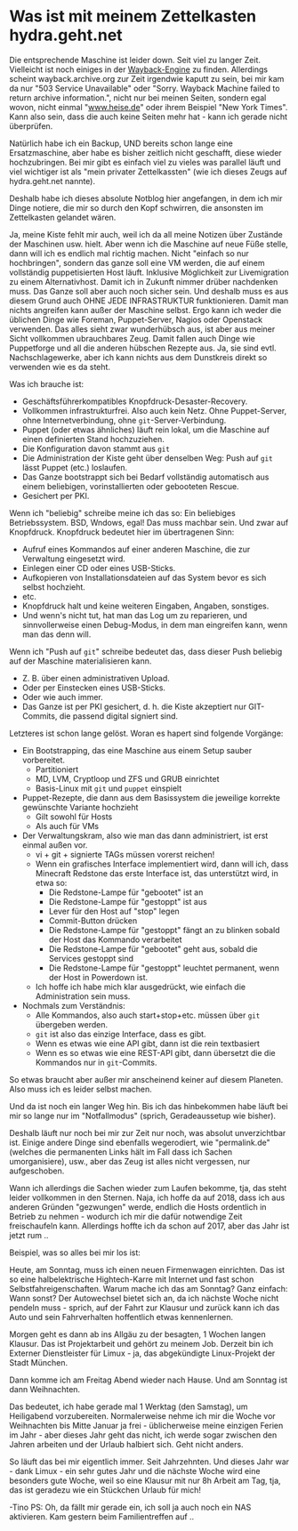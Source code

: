 # Was ist mit meinem Zettelkasten hydra.geht.net

Die entsprechende Maschine ist leider down.  Seit viel zu langer Zeit.
Vielleicht ist noch einiges in der [Wayback-Engine](https://wayback.archive.org/web/*/http://hydra.geht.net/) zu finden.
Allerdings scheint wayback.archive.org zur Zeit irgendwie kaputt zu sein,
bei mir kam da nur "503 Service Unavailable" oder "Sorry. Wayback Machine failed to return archive information.",
nicht nur bei meinen Seiten, sondern egal wovon, nicht einmal "www.heise.de" oder ihrem Beispiel "New York Times".
Kann also sein, dass die auch keine Seiten mehr hat - kann ich gerade nicht überprüfen.

Natürlich habe ich ein Backup, UND bereits schon lange eine Ersatzmaschine,
aber habe es bisher zeitlich nicht geschafft, diese wieder hochzubringen.
Bei mir gibt es einfach viel zu vieles was parallel läuft und viel wichtiger ist
als "mein privater Zettelkassten" (wie ich dieses Zeugs auf hydra.geht.net nannte).

Deshalb habe ich dieses absolute Notblog hier angefangen,
in dem ich mir Dinge notiere, die mir so durch den Kopf schwirren,
die ansonsten im Zettelkasten gelandet wären.

Ja, meine Kiste fehlt mir auch, weil ich da all meine Notizen über Zustände der Maschinen usw. hielt.
Aber wenn ich die Maschine auf neue Füße stelle, dann will ich es endlich mal richtig machen.
Nicht "einfach so nur hochbringen", sondern das ganze soll eine VM werden, die auf einem
vollständig puppetisierten Host läuft.  Inklusive Möglichkeit zur Livemigration zu einem Alternativhost.
Damit ich in Zukunft nimmer drüber nachdenken muss.  Das Ganze soll aber auch noch sicher sein.
Und deshalb muss es aus diesem Grund auch OHNE JEDE INFRASTRUKTUR funktionieren.
Damit man nichts angreifen kann außer der Maschine selbst.
Ergo kann ich weder die üblichen Dinge wie Foreman, Puppet-Server, Nagios oder Openstack verwenden.
Das alles sieht zwar wunderhübsch aus, ist aber aus meiner Sicht vollkommen ubrauchbares Zeug.
Damit fallen auch Dinge wie Puppetforge und all die anderen hübschen Rezepte aus.
Ja, sie sind evtl. Nachschlagewerke, aber ich kann nichts aus dem Dunstkreis direkt so verwenden wie es da steht.

Was ich brauche ist:

- Geschäftsführerkompatibles Knopfdruck-Desaster-Recovery.
- Vollkommen infrastrukturfrei.  Also auch kein Netz.  Ohne Puppet-Server, ohne Internetverbindung, ohne `git`-Server-Verbindung.
- Puppet (oder etwas ähnliches) läuft rein lokal, um die Maschine auf einen definierten Stand hochzuziehen.
- Die Konfiguration davon stammt aus `git`
- Die Administration der Kiste geht über denselben Weg:  Push auf `git` lässt Puppet (etc.) loslaufen.
- Das Ganze bootstrappt sich bei Bedarf vollständig automatisch aus einem beliebigen,
  vorinstallierten oder gebooteten Rescue.
- Gesichert per PKI.

Wenn ich "beliebig" schreibe meine ich das so:  Ein beliebiges Betriebssystem.
BSD, Wndows, egal!  Das muss machbar sein.  Und zwar auf Knopfdruck.
Knopfdruck bedeutet hier im übertragenen Sinn:

- Aufruf eines Kommandos auf einer anderen Maschine, die zur Verwaltung eingesetzt wird.
- Einlegen einer CD oder eines USB-Sticks.
- Aufkopieren von Installationsdateien auf das System bevor es sich selbst hochzieht.
- etc.
- Knopfdruck halt und keine weiteren Eingaben, Angaben, sonstiges.
- Und wenn's nicht tut, hat man das Log um zu reparieren,
  und sinnvollerweise einen Debug-Modus, in dem man eingreifen kann, wenn man das denn will.

Wenn ich "Push auf `git`" schreibe bedeutet das, dass dieser Push beliebig auf der Maschine materialisieren kann.

- Z. B. über einen administrativen Upload.
- Oder per Einstecken eines USB-Sticks.
- Oder wie auch immer.
- Das Ganze ist per PKI gesichert, d. h. die Kiste akzeptiert nur GIT-Commits, die passend digital signiert sind.

Letzteres ist schon lange gelöst.  Woran es hapert sind folgende Vorgänge:

- Ein Bootstrapping, das eine Maschine aus einem Setup sauber vorbereitet.
  - Partitioniert
  - MD, LVM, Cryptloop und ZFS und GRUB einrichtet
  - Basis-Linux mit `git` und `puppet` einspielt
- Puppet-Rezepte, die dann aus dem Basissystem die jeweilige korrekte gewünschte Variante hochzieht
  - Gilt sowohl für Hosts
  - Als auch für VMs
- Der Verwaltungskram, also wie man das dann administriert, ist erst einmal außen vor.
  - vi + git + signierte TAGs müssen vorerst reichen!
  - Wenn ein grafisches Interface implementiert wird, dann will ich,
    dass Minecraft Redstone das erste Interface ist, das unterstützt wird,
    in etwa so:
    - Die Redstone-Lampe für "gebootet" ist an
    - Die Redstone-Lampe für "gestoppt" ist aus
    - Lever für den Host auf "stop" legen
    - Commit-Button drücken
    - Die Redstone-Lampe für "gestoppt" fängt an zu blinken sobald der Host das Kommando verarbeitet
    - Die Redstone-Lampe für "gebootet" geht aus, sobald die Services gestoppt sind
    - Die Redstone-Lampe für "gestoppt" leuchtet permanent, wenn der Host in Powerdown ist.
  - Ich hoffe ich habe mich klar ausgedrückt, wie einfach die Administration sein muss.
- Nochmals zum Verständnis:
  - Alle Kommandos, also auch start+stop+etc. müssen über `git` übergeben werden.
  - `git` ist also das einzige Interface, dass es gibt.
  - Wenn es etwas wie eine API gibt, dann ist die rein textbasiert
  - Wenn es so etwas wie eine REST-API gibt, dann übersetzt die die Kommandos nur in `git`-Commits.

So etwas braucht aber außer mir anscheinend keiner auf diesem Planeten.  Also muss ich es leider selbst machen.

Und da ist noch ein langer Weg hin.  Bis ich das hinbekommen habe läuft bei mir so lange nur
im "Notfallmodus" (sprich, Geradeaussetup wie bisher).

Deshalb läuft nur noch bei mir zur Zeit nur noch, was absolut unverzichtbar ist.
Einige andere Dinge sind ebenfalls wegerodiert, wie "permalink.de"
(welches die permanenten Links hält im Fall dass ich Sachen umorganisiere), usw.,
aber das Zeug ist alles nicht vergessen, nur aufgeschoben.

Wann ich allerdings die Sachen wieder zum Laufen bekomme, tja, das steht leider vollkommen in den Sternen.
Naja, ich hoffe da auf 2018, dass ich aus anderen Gründen "gezwungen" werde,
endlich die Hosts ordentlich in Betrieb zu nehmen - wodurch ich mir die dafür notwendige Zeit freischaufeln kann.
Allerdings hoffte ich da schon auf 2017, aber das Jahr ist jetzt rum ..

Beispiel, was so alles bei mir los ist:

Heute, am Sonntag, muss ich einen neuen Firmenwagen einrichten.
Das ist so eine halbelektrische Hightech-Karre mit Internet und fast schon Selbstfahreigenschaften.
Warum mache ich das am Sonntag?  Ganz einfach:  Wann sonst?
Der Autowechsel bietet sich an, da ich nächste Woche nicht pendeln muss - sprich,
auf der Fahrt zur Klausur und zurück kann ich das Auto und sein Fahrverhalten hoffentlich etwas kennenlernen.

Morgen geht es dann ab ins Allgäu zu der besagten, 1 Wochen langen Klausur.
Das ist Projektarbeit und gehört zu meinem Job.
Derzeit bin ich Externer Dienstleister für Limux - ja, das abgekündigte Linux-Projekt der Stadt München.

Dann komme ich am Freitag Abend wieder nach Hause.  Und am Sonntag ist dann Weihnachten.

Das bedeutet, ich habe gerade mal 1 Werktag (den Samstag), um Heiligabend vorzubereiten.
Normalerweise nehme ich mir die Woche vor Weihnachten bis Mitte Januar ja frei -
üblicherweise meine einzigen Ferien im Jahr - aber dieses Jahr geht das nicht,
ich werde sogar zwischen den Jahren arbeiten und der Urlaub halbiert sich.  Geht nicht anders.

So läuft das bei mir eigentlich immer.  Seit Jahrzehnten.
Und dieses Jahr war - dank Limux - ein sehr gutes Jahr und die nächste Woche wird eine besonders gute Woche,
weil so eine Klausur mit nur 8h Arbeit am Tag, tja, das ist geradezu wie ein Stückchen Urlaub für mich!

-Tino
PS: Oh, da fällt mir gerade ein, ich soll ja auch noch ein NAS aktivieren.  Kam gestern beim Familientreffen auf ..
